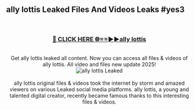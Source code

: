 ## ally lottis Leaked Files And Videos Leaks #yes3
<br>
<div align="center">
<h3><a href="https://watchclip.my.id/ally lottis" rel="nofollow">🔴 CLICK HERE 🌐==►►ally lottis</a></h3>
<br>
Get ally lottis leaked all content. Now you can access all files & videos of ally lottis. All video and files new update 2025!
<br>
<a href="https://watchclip.my.id/ally lottis" rel="nofollow" data-target="animated-image.originalLink"><img src="https://i.ibb.co.com/WyWwxjT/player-gif2.gif" alt="ally lottis Leaked" style="max-width: 100%; display: inline-block;" data-target="animated-image.originalImage"></a>
<br><br>
ally lottis original files & videos took the internet by storm and amazed viewers on various Leaked social media platforms. ally lottis, a young and talented digital creator, recently became famous thanks to this interesting files & videos.
</div>
<br>